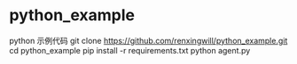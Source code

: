 # python_example

python 示例代码
git clone https://github.com/renxingwill/python_example.git
cd python_example
pip install -r requirements.txt
python agent.py
